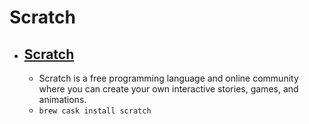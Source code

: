 # Scratch
- [Scratch](https://scratch.mit.edu/download)
  - 
  - Scratch is a free programming language and online community where you can create your own interactive stories, games, and animations.
  - `brew cask install scratch`
